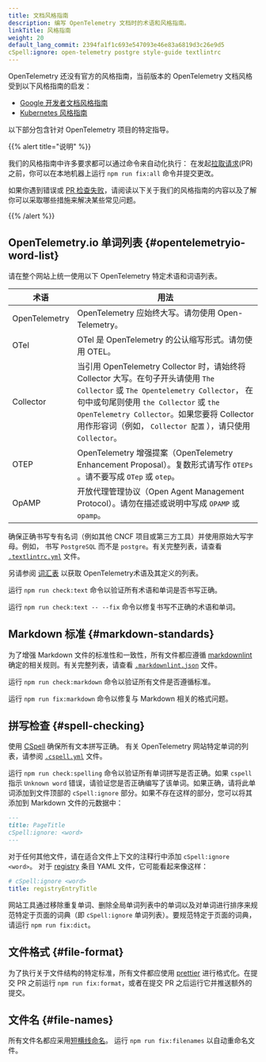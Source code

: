 ```yaml
---
title: 文档风格指南
description: 编写 OpenTelemetry 文档时的术语和风格指南。
linkTitle: 风格指南
weight: 20
default_lang_commit: 2394fa1f1c693e547093e46e83a6819d3c26e9d5
cSpell:ignore: open-telemetry postgre style-guide textlintrc
---
```


OpenTelemetry 还没有官方的风格指南，当前版本的 OpenTelemetry 文档风格受到以下风格指南的启发：

- [Google 开发者文档风格指南](https://developers.google.com/style)
- [Kubernetes 风格指南](https://kubernetes.io/docs/contribute/style/style-guide/)

以下部分包含针对 OpenTelemetry 项目的特定指导。

{{% alert title="说明" %}}

我们的风格指南中许多要求都可以通过命令来自动化执行：
在发起[拉取请求](https://docs.github.com/en/get-started/learning-about-github/github-glossary#pull-request)(PR) 之前，你可以在本地机器上运行 `npm run fix:all` 命令并提交更改。

如果你遇到错误或 [PR 检查失败](/docs/contributing/pr-checks)，请阅读以下关于我们的风格指南的内容以及了解你可以采取哪些措施来解决某些常见问题。

{{% /alert %}}

## OpenTelemetry.io 单词列表 {#opentelemetryio-word-list}

请在整个网站上统一使用以下 OpenTelemetry 特定术语和词语列表。

<!-- prettier-ignore-start -->

| 术语 | 用法 |
| ---- | ----- |
| OpenTelemetry | OpenTelemetry 应始终大写。请勿使用 Open-Telemetry。|
| OTel | OTel 是 OpenTelemetry 的公认缩写形式。请勿使用 OTEL。|
| Collector | 当引用 OpenTelemetry Collector 时，请始终将 Collector 大写。在句子开头请使用 `The Collector` 或 `The Opentelemetry Collector`， 在句中或句尾则使用 `the Collector` 或 `the OpenTelemetry Collector`。如果您要将 Collector 用作形容词（例如， `Collector 配置` ），请只使用 `Collector`。|
| OTEP | OpenTelemetry 增强提案（OpenTelemetry Enhancement Proposal）。复数形式请写作 `OTEPs` 。请不要写成 `OTep` 或 `otep`。|
| OpAMP | 开放代理管理协议（Open Agent Management Protocol）。请勿在描述或说明中写成 `OPAMP` 或 `opamp`。|
<!-- prettier-ignore-end -->

确保正确书写专有名词（例如其他 CNCF 项目或第三方工具）并使用原始大写字母。例如，
书写 `PostgreSQL` 而不是 `postgre`。有关完整列表，请查看
[`.textlintrc.yml`](https://github.com/open-telemetry/opentelemetry.io/blob/main/.textlintrc.yml) 文件。

另请参阅 [词汇表](/docs/concepts/glossary/) 以获取 OpenTelemetry术语及其定义的列表。

运行 `npm run check:text` 命令以验证所有术语和单词是否书写正确。

运行 `npm run check:text -- --fix` 命令以修复书写不正确的术语和单词。

## Markdown 标准 {#markdown-standards}

为了增强 Markdown 文件的标准性和一致性，所有文件都应遵循
[markdownlint](https://github.com/DavidAnson/markdownlint)
确定的相关规则。有关完整列表，请查看
[`.markdownlint.json`](https://github.com/open-telemetry/opentelemetry.io/blob/main/.markdownlint.json)
文件。

运行 `npm run check:markdown` 命令以验证所有文件是否遵循标准。

运行 `npm run fix:markdown` 命令以修复与 Markdown 相关的格式问题。

## 拼写检查 {#spell-checking}

使用 [CSpell](https://github.com/streetsidesoftware/cspell) 确保所有文本拼写正确。
有关 OpenTelemetry 网站特定单词的列表，请参阅
[`.cspell.yml`](https://github.com/open-telemetry/opentelemetry.io/blob/main/.cspell.yml) 文件。

运行 `npm run check:spelling` 命令以验证所有单词拼写是否正确。如果 `cspell` 指示
`Unknown word` 错误，请验证您是否正确编写了该单词。如果正确，请将此单词添加到文件顶部的
`cSpell:ignore` 部分。如果不存在这样的部分，您可以将其添加到 Markdown 文件的元数据中：

```markdown
---
title: PageTitle
cSpell:ignore: <word>
---
```

对于任何其他文件，请在适合文件上下文的注释行中添加 `cSpell:ignore <word>`。
对于 [registry](/ecosystem/registry/) 条目 YAML 文件，它可能看起来像这样：

```yaml
# cSpell:ignore <word>
title: registryEntryTitle
```

网站工具通过移除重复单词、删除全局单词列表中的单词以及对单词进行排序来规范特定于页面的词典（即
`cSpell:ignore` 单词列表）。要规范特定于页面的词典，请运行 `npm run fix:dict`。

## 文件格式 {#file-format}

为了执行关于文件结构的特定标准，所有文件都应使用 [prettier](https://prettier.io)
进行格式化。在提交 PR 之前运行 `npm run fix:format`，或者在提交 PR 之后运行它并推送额外的提交。

## 文件名 {#file-names}

所有文件名都应采用[短横线命名](https://en.wikipedia.org/wiki/Letter_case#Kebab_case)。
运行 `npm run fix:filenames` 以自动重命名文件。
